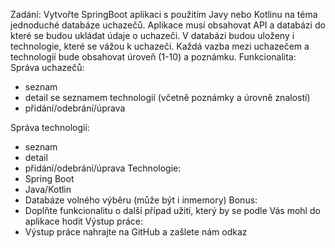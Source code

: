 Zadání:
Vytvořte SpringBoot aplikaci s použitím Javy nebo Kotlinu na téma jednoduché databáze uchazečů.
Aplikace musí obsahovat API a databázi do které se budou ukládat údaje o uchazeči. V databázi budou
uloženy i technologie, které se vážou k uchazeči. Každá vazba mezi uchazečem a technologií bude
obsahovat úroveň (1-10) a poznámku.
Funkcionalita:
Správa uchazečů:
- seznam
- detail se seznamem technologií (včetně poznámky a úrovně znalostí)
- přidání/odebrání/úprava

Správa technologií:
- seznam
- detail
- přidání/odebrání/úprava
  Technologie:
- Spring Boot
- Java/Kotlin
- Databáze volného výběru (může být i inmemory)
  Bonus:
- Doplňte funkcionalitu o další případ užití, který by se podle Vás mohl do aplikace hodit
  Výstup práce:
- Výstup práce nahrajte na GitHub a zašlete nám odkaz 